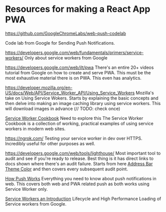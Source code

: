 Resources for making a React App PWA
====================================

<https://github.com/GoogleChromeLabs/web-push-codelab>

Code lab from Google for Sending Push Notifications. 

<https://developers.google.com/web/fundamentals/primers/service-workers/>
Only about service workers from Google

<https://developers.google.com/web/ilt/pwa>
There's an entire 20+ videos tutorial from Google on how to create and serve PWA. This must be the most exhaustive material there is on PWA. This even has analytics.

<https://developer.mozilla.org/en-US/docs/Web/API/Service_Worker_API/Using_Service_Workers>
Mozilla's take on Using Service Wokers. Starts by explaining the basic concepts and then delve into making an image caching library using service workers. This will download images in advance (// TODO: check once)


[Service Worker Cookbook](https://serviceworke.rs/) Need to explore this 
The Service Worker Cookbook is a collection of working, practical examples of using service workers in modern web sites.

<https://ngrok.com/>
Testing your service worker in dev over HTTPS. Incredibly useful for other purposes as well.

<https://developers.google.com/web/tools/lighthouse/>
Most important tool to audit and see if you're ready to release. Best thing is it has direct links to docs shown where there's an audit failure. 
    Starts from here [Address Bar Theme Color](https://developers.google.com/web/tools/lighthouse/audits/address-bar)  and then covers every subsequent audit point.

[How Push Works](https://developers.google.com/web/fundamentals/push-notifications/)
Everything you need to know about push notifications in web. This covers both web and PWA related push as both works using Service Worker only.

[Service Workers an Introduction](https://developers.google.com/web/fundamentals/primers/service-workers/)
Lifecycle and High Performance Loading of Service workers from Google.